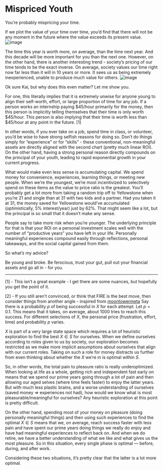 # Mispriced Youth

You’re probably mispricing your time.

If we plot the value of your time over time, you’d find that there will not be any moment in the future where the value exceeds its present value.
![image](https://github.com/user-attachments/assets/562f890d-74c5-43fd-af18-da34113f5bd3)

The time this year is worth more, on average, than the time next year. And this decade will be more important for you than the next one. However, on the other hand, there is another interesting trend - society’s pricing of our time tends to be the exact inverse. On average, society values our time right now far less than it will in 10 years or more. It sees us as being extremely inexperienced, unable to produce much value for others.
![image](https://github.com/user-attachments/assets/6a5c70fa-45a8-49e2-92f8-2302c7758549)

Ok sure Kai, but why does this even matter? Let me show you.

For one, this literally implies that it is extremely unwise for anyone young to align their self-worth, effort, or large proportion of time for any job. If a person works an internship paying &#36;45/hour primarily for the money, then this person is implicitly telling themselves that their time is only worth &#36;45/hour. This person is also implying that their time is worth less than &#36;45/hour at any point in the future. [1]

In other words, if you ever take on a job, spend time in class, or volunteer, you’d be wise to have strong selfish reasons for doing so. Don’t do things simply for “experience” or for “skills” - these conventional, non-meaningful assets are directly aligned with the second chart (pretty much linear ROI). On the other hand, having a strong personal reason directly compounds on the principal of your youth, leading to rapid exponential growth in your current progress.

What would make even less sense is accumulating capital. We spend money for convenience, experiences, learning things, or meeting new people. When we’re the youngest, we’re most incentivized to selectively spend on these items as the value to price ratio is the greatest. You’ll probably get a lot more from taking a random trip off to Yellowstone when you’re 21 and single than at 31 with two kids and a partner. Had you taken it at 31, the money saved for Yellowstone would’ve accumulated (optimistically, 5% interest/year) just by 62%. That might seem like a lot, but the principal is so small that it doesn’t make any sense.

People say to take more risk when you’re younger. The underlying principle for that is that your ROI on a personal investment scales well with the number of “productive years” you have left in your life. Personally meaningful experiences compound easily through reflections, personal takeaways, and the social capital gained from them. 

So what’s my advice?

Be young and broke. Be ferocious, trust your gut, pull out your financial assets and go all in - for you.


---





[1] - This isn’t a great example - I get there are some nuances, but hopefully you get the point of it.

[2] - If you still aren’t convinced, or think that FIRE is the best move, then consider things from another angle - inspired from [moontowermeta](https://moontowermeta.com/the-math-of-success/)
Say there is a probability $p$ of being successful in $X$ for each attempt. Let $p=0.1%$. This means that it takes, on average, about 1000 tries to reach this success. For different selections of $X$, the personal price (frustration, effort, time) and probability $p$ varies.

$X$ is part of a very large state space which requires a lot of heuristic exploration to find the best $X \in S$ for ourselves. When we define ourselves according to roles given to us by society, our exploration becomes restricted as we make more implicit assumptions about ourselves that align with our current roles. Taking on such a role for money distracts us further from even thinking about whether the $X$ we’re in is optimal within $S$.

So, in other words, the total pain to pleasure ratio is really underoptimized. When looking at life as a whole, getting rich and independent fast early on means that we spend our prime years going through a lot of pain and then allowing our aged selves (where time feels faster) to enjoy the latter years. But with much less plastic brains, and a worse understanding of ourselves (saved money $\Rightarrow$ experiences not had), how would we know what is most pleasurable/meaningful for ourselves? Any heuristic exploration at this point is pretty difficult.

On the other hand, spending most of your money on pleasure (doing personally meaningful things) and then using such experiences to find the optimal $X \in S$ means that we, on average, reach success faster with less pain and have spent our prime years doing things we really do enjoy and have had meaningful experiences to reflect back on. And when we do retire, we have a better understanding of what we like and what gives us the most pleasure. So in this situation, every single phase is optimal — before, during, and after work.

Considering these two situations, it’s pretty clear that the latter is a lot more optimal.
